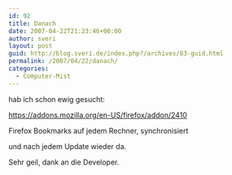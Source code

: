 ```yaml
---
id: 92
title: Danach
date: 2007-04-22T21:23:46+00:00
author: sveri
layout: post
guid: http://blog.sveri.de/index.php?/archives/83-guid.html
permalink: /2007/04/22/danach/
categories:
  - Computer-Mist
---
```

hab ich schon ewig gesucht:

https://addons.mozilla.org/en-US/firefox/addon/2410

Firefox Bookmarks auf jedem Rechner, synchronisiert
  
und nach jedem Update wieder da.
  
Sehr geil, dank an die Developer.